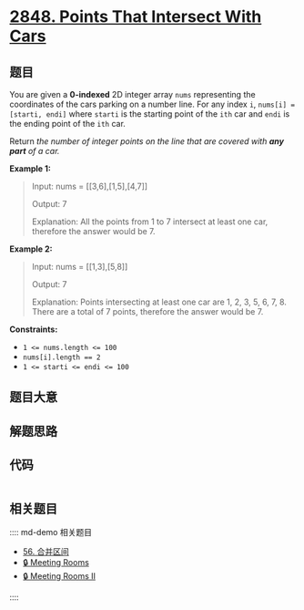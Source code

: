 # [2848. Points That Intersect With Cars](https://leetcode.com/problems/points-that-intersect-with-cars/)

## 题目

You are given a **0-indexed** 2D integer array `nums` representing the
coordinates of the cars parking on a number line. For any index `i`, `nums[i]
= [starti, endi]` where `starti` is the starting point of the `ith` car and
`endi` is the ending point of the `ith` car.

Return _the number of integer points on the line that are covered with **any
part** of a car._

**Example 1:**

> Input: nums = [[3,6],[1,5],[4,7]]
>
> Output: 7
>
> Explanation: All the points from 1 to 7 intersect at least one car, therefore the answer would be 7.

**Example 2:**

> Input: nums = [[1,3],[5,8]]
>
> Output: 7
>
> Explanation: Points intersecting at least one car are 1, 2, 3, 5, 6, 7, 8. There are a total of 7 points, therefore the answer would be 7.

**Constraints:**

- `1 <= nums.length <= 100`
- `nums[i].length == 2`
- `1 <= starti <= endi <= 100`

## 题目大意

## 解题思路

## 代码

```javascript

```

## 相关题目

:::: md-demo 相关题目

- [56. 合并区间](./0056.md)
- [🔒 Meeting Rooms](https://leetcode.com/problems/meeting-rooms)
- [🔒 Meeting Rooms II](https://leetcode.com/problems/meeting-rooms-ii)

::::
